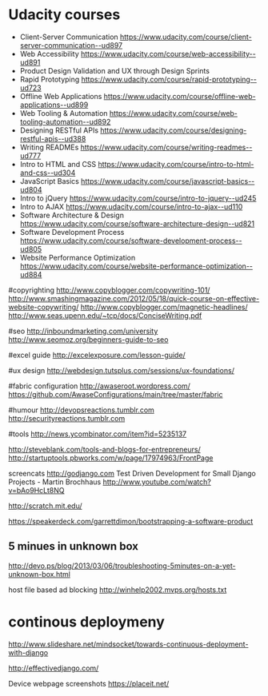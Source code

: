 # Udacity courses
* Client-Server Communication https://www.udacity.com/course/client-server-communication--ud897
* Web Accessibility https://www.udacity.com/course/web-accessibility--ud891
* Product Design Validation and UX through Design Sprints
* Rapid Prototyping https://www.udacity.com/course/rapid-prototyping--ud723
* Offline Web Applications https://www.udacity.com/course/offline-web-applications--ud899
* Web Tooling & Automation https://www.udacity.com/course/web-tooling-automation--ud892
* Designing RESTful APIs https://www.udacity.com/course/designing-restful-apis--ud388
* Writing READMEs https://www.udacity.com/course/writing-readmes--ud777
* Intro to HTML and CSS https://www.udacity.com/course/intro-to-html-and-css--ud304
* JavaScript Basics https://www.udacity.com/course/javascript-basics--ud804
* Intro to jQuery https://www.udacity.com/course/intro-to-jquery--ud245
* Intro to AJAX https://www.udacity.com/course/intro-to-ajax--ud110
* Software Architecture & Design https://www.udacity.com/course/software-architecture-design--ud821
* Software Development Process https://www.udacity.com/course/software-development-process--ud805
* Website Performance Optimization https://www.udacity.com/course/website-performance-optimization--ud884 


#copyrighting
http://www.copyblogger.com/copywriting-101/
http://www.smashingmagazine.com/2012/05/18/quick-course-on-effective-website-copywriting/
http://www.copyblogger.com/magnetic-headlines/
http://www.seas.upenn.edu/~tcp/docs/ConciseWriting.pdf

#seo
http://inboundmarketing.com/university
http://www.seomoz.org/beginners-guide-to-seo

#excel guide
http://excelexposure.com/lesson-guide/

#ux design
http://webdesign.tutsplus.com/sessions/ux-foundations/

#fabric configuration
http://awaseroot.wordpress.com/
https://github.com/AwaseConfigurations/main/tree/master/fabric

#humour
http://devopsreactions.tumblr.com
http://securityreactions.tumblr.com

#tools
http://news.ycombinator.com/item?id=5235137


http://steveblank.com/tools-and-blogs-for-entrepreneurs/
http://startuptools.pbworks.com/w/page/17974963/FrontPage


screencats
http://godjango.com
Test Driven Development for Small Django Projects - Martin Brochhaus
http://www.youtube.com/watch?v=bAo9HcLt8NQ

http://scratch.mit.edu/


https://speakerdeck.com/garrettdimon/bootstrapping-a-software-product

5 minues in unknown box
------------------------
http://devo.ps/blog/2013/03/06/troubleshooting-5minutes-on-a-yet-unknown-box.html

host file based ad blocking
http://winhelp2002.mvps.org/hosts.txt


# continous deploymeny
http://www.slideshare.net/mindsocket/towards-continuous-deployment-with-django


http://effectivedjango.com/


Device webpage screenshots
https://placeit.net/
